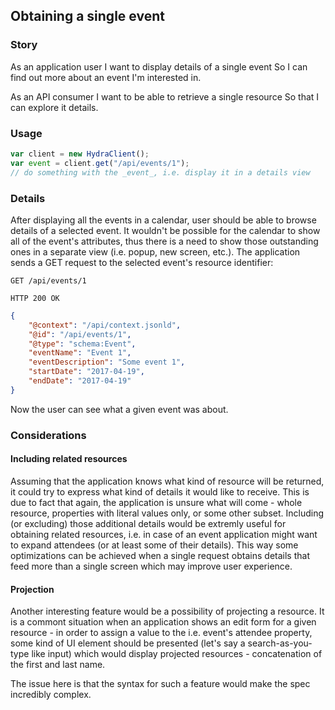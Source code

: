 ## Obtaining a single event

### Story
As an application user
I want to display details of a single event
So I can find out more about an event I'm interested in.

As an API consumer
I want to be able to retrieve a single resource
So that I can explore it details.

### Usage
```javascript
var client = new HydraClient();
var event = client.get("/api/events/1");
// do something with the _event_, i.e. display it in a details view
```

### Details
After displaying all the events in a calendar, user should be able to browse details of a selected event.
It wouldn't be possible for the calendar to show all of the event's attributes,
thus there is a need to show those outstanding ones in a separate view (i.e. popup, new screen, etc.).
The application sends a GET request to the selected event's resource identifier:

```http
GET /api/events/1
```

```http
HTTP 200 OK
```

```json
{
    "@context": "/api/context.jsonld",
    "@id": "/api/events/1",
    "@type": "schema:Event",
    "eventName": "Event 1",
    "eventDescription": "Some event 1",
    "startDate": "2017-04-19",
    "endDate": "2017-04-19"
}
```

Now the user can see what a given event was about.

### Considerations

#### Including related resources
Assuming that the application knows what kind of resource will be returned,
it could try to express what kind of details it would like to receive.
This is due to fact that again, the application is unsure what will come -
whole resource, properties with literal values only, or some other subset.
Including (or excluding) those additional details would be extremly useful
for obtaining related resources, i.e. in case of an event application might
want to expand attendees (or at least some of their details).
This way some optimizations can be achieved when a single request obtains
details that feed more than a single screen which may improve user experience.

#### Projection
Another interesting feature would be a possibility of projecting a resource.
It is a commont situation when an application shows an edit form for
a given resource - in order to assign a value to the i.e. event's attendee property, some kind of
UI element should be presented (let's say a search-as-you-type like input)
which would display projected resources - concatenation of the first and last name.

The issue here is that the syntax for such a feature would make the spec
incredibly complex.
